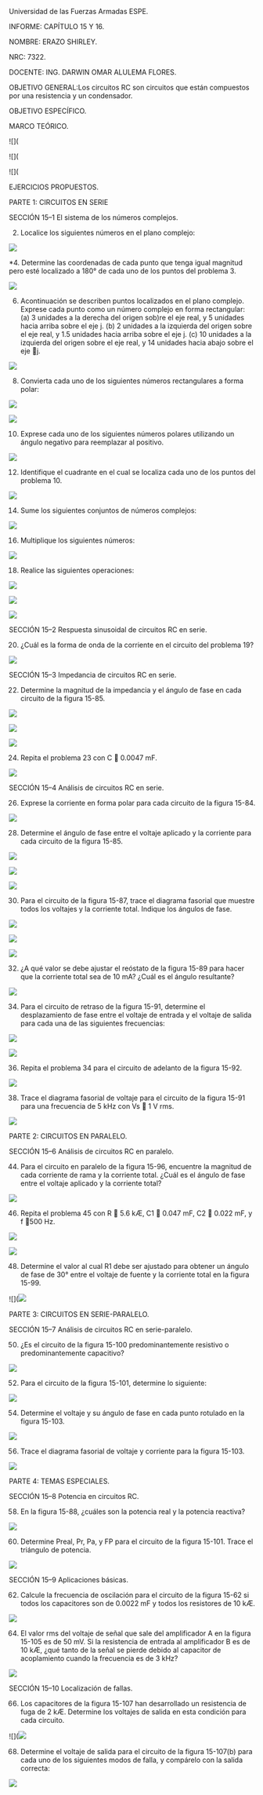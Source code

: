 Universidad de las Fuerzas Armadas ESPE.

INFORME: CAPÍTULO 15 Y 16.

NOMBRE: ERAZO SHIRLEY.

NRC: 7322.

DOCENTE: ING. DARWIN OMAR ALULEMA FLORES.

OBJETIVO GENERAL:Los circuitos RC son circuitos que están compuestos por una resistencia y un condensador.   


OBJETIVO ESPECÍFICO.



MARCO TEÓRICO.

![](

![](

![](

EJERCICIOS PROPUESTOS.

PARTE 1: CIRCUITOS EN SERIE

SECCIÓN 15–1 El sistema de los números complejos.

2. Localice los siguientes números en el plano complejo:

![](https://github.com/Shirley-Erazo9/Informe-8/blob/main/EJ1.png)

*4. Determine las coordenadas de cada punto que tenga igual magnitud pero esté localizado a 180° de cada uno de los puntos del problema 3.

![](https://github.com/Shirley-Erazo9/Informe-8/blob/main/EJ2.png)

6. Acontinuación se describen puntos localizados en el plano complejo. Exprese cada punto como un número complejo en forma rectangular:
(a) 3 unidades a la derecha del origen sob)re el eje real, y 5 unidades hacia arriba sobre el eje j.
(b) 2 unidades a la izquierda del origen sobre el eje real, y 1.5 unidades hacia arriba sobre el eje j.
(c) 10 unidades a la izquierda del origen sobre el eje real, y 14 unidades hacia abajo sobre el eje j.

![](https://github.com/Shirley-Erazo9/Informe-8/blob/main/EJ3.png)

8. Convierta cada uno de los siguientes números rectangulares a forma polar:

![](https://github.com/Shirley-Erazo9/Informe-8/blob/main/EJ4.png)

![](https://github.com/Shirley-Erazo9/Informe-8/blob/main/EJ4.1.png)

10. Exprese cada uno de los siguientes números polares utilizando un ángulo negativo para reemplazar al positivo.

![](https://github.com/Shirley-Erazo9/Informe-8/blob/main/EJ5.png)

12. Identifique el cuadrante en el cual se localiza cada uno de los puntos del problema 10.

![](https://github.com/Shirley-Erazo9/Informe-8/blob/main/EJ6.png)

14. Sume los siguientes conjuntos de números complejos:

![](https://github.com/Shirley-Erazo9/Informe-8/blob/main/EJ7.png)

16. Multiplique los siguientes números:

![](https://github.com/Shirley-Erazo9/Informe-8/blob/main/EJ8.png)

18. Realice las siguientes operaciones:

![](https://github.com/Shirley-Erazo9/Informe-8/blob/main/EJ9.png)

![](https://github.com/Shirley-Erazo9/Informe-8/blob/main/EJ9.1.png)

![](https://github.com/Shirley-Erazo9/Informe-8/blob/main/EJ9.2.png)

SECCIÓN 15–2 Respuesta sinusoidal de circuitos RC en serie.

20. ¿Cuál es la forma de onda de la corriente en el circuito del problema 19?

![](https://github.com/Shirley-Erazo9/Informe-8/blob/main/EJ10.png)

SECCIÓN 15–3 Impedancia de circuitos RC en serie.

22. Determine la magnitud de la impedancia y el ángulo de fase en cada circuito de la figura 15-85.

![](https://github.com/Shirley-Erazo9/Informe-8/blob/main/EJ15.png)

![](https://github.com/Shirley-Erazo9/Informe-8/blob/main/EJ15.1.png)

![](https://github.com/Shirley-Erazo9/Informe-8/blob/main/EJ15.2.png)

24. Repita el problema 23 con C  0.0047 mF.

![](https://github.com/Shirley-Erazo9/Informe-8/blob/main/EJ16.png)

SECCIÓN 15–4 Análisis de circuitos RC en serie.

26. Exprese la corriente en forma polar para cada circuito de la figura 15-84.

![](https://github.com/Shirley-Erazo9/Informe-8/blob/main/EJ17..png)

28. Determine el ángulo de fase entre el voltaje aplicado y la corriente para cada circuito de la figura 15-85.

![](https://github.com/Shirley-Erazo9/Informe-8/blob/main/EJ18.png)

![](https://github.com/Shirley-Erazo9/Informe-8/blob/main/EJ18.1.png)

![](https://github.com/Shirley-Erazo9/Informe-8/blob/main/EJ18.2.png)

30. Para el circuito de la figura 15-87, trace el diagrama fasorial que muestre todos los voltajes y la corriente total. Indique los ángulos de fase.

![](https://github.com/Shirley-Erazo9/Informe-8/blob/main/EJ19.png)

![](https://github.com/Shirley-Erazo9/Informe-8/blob/main/EJ19.1.png)

![](https://github.com/Shirley-Erazo9/Informe-8/blob/main/EJ19.2.png)

32. ¿A qué valor se debe ajustar el reóstato de la figura 15-89 para hacer que la corriente total sea de 10 mA? ¿Cuál es el ángulo resultante?

![](https://github.com/Shirley-Erazo9/Informe-8/blob/main/EJ20.png)

34. Para el circuito de retraso de la figura 15-91, determine el desplazamiento de fase entre el voltaje de entrada y el voltaje de salida para cada una de las siguientes frecuencias:

![](https://github.com/Shirley-Erazo9/Informe-8/blob/main/EJ21.png)

![](https://github.com/Shirley-Erazo9/Informe-8/blob/main/EJ21.1.png)

36. Repita el problema 34 para el circuito de adelanto de la figura 15-92.

![](https://github.com/Shirley-Erazo9/Informe-8/blob/main/EJ22.png)

38. Trace el diagrama fasorial de voltaje para el circuito de la figura 15-91 para una frecuencia de 5 kHz con Vs  1 V rms.

![](https://github.com/Shirley-Erazo9/Informe-8/blob/main/EJ23.png)

PARTE 2: CIRCUITOS EN PARALELO.

SECCIÓN 15–6 Análisis de circuitos RC en paralelo.

44. Para el circuito en paralelo de la figura 15-96, encuentre la magnitud de cada corriente de rama y la corriente total. ¿Cuál es el ángulo de fase entre el voltaje aplicado y la corriente total?

![](https://github.com/Shirley-Erazo9/Informe-8/blob/main/EJ24.png)

46. Repita el problema 45 con R  5.6 kÆ, C1  0.047 mF, C2  0.022 mF, y f  500 Hz.

![](https://github.com/Shirley-Erazo9/Informe-8/blob/main/EJ25.png)

![](https://github.com/Shirley-Erazo9/Informe-8/blob/main/EJ25.1.png)

48. Determine el valor al cual R1 debe ser ajustado para obtener un ángulo de fase de 30° entre el voltaje de fuente y la corriente total en la figura 15-99.

![](![](https://github.com/Shirley-Erazo9/Informe-8/blob/main/EJ26.png)

PARTE 3: CIRCUITOS EN SERIE-PARALELO.

SECCIÓN 15–7 Análisis de circuitos RC en serie-paralelo.

50. ¿Es el circuito de la figura 15-100 predominantemente resistivo o predominantemente capacitivo?

![](https://github.com/Shirley-Erazo9/Informe-8/blob/main/EJ27.png)

52. Para el circuito de la figura 15-101, determine lo siguiente:

![](https://github.com/Shirley-Erazo9/Informe-8/blob/main/EJ28.png)

54. Determine el voltaje y su ángulo de fase en cada punto rotulado en la figura 15-103.

![](https://github.com/Shirley-Erazo9/Informe-8/blob/main/EJ29.png)

56. Trace el diagrama fasorial de voltaje y corriente para la figura 15-103.

![](https://github.com/Shirley-Erazo9/Informe-8/blob/main/EJ30.png)

PARTE 4: TEMAS ESPECIALES.

SECCIÓN 15–8 Potencia en circuitos RC.

58. En la figura 15-88, ¿cuáles son la potencia real y la potencia reactiva?

![](https://github.com/Shirley-Erazo9/Informe-8/blob/main/EJ31.png)

60. Determine Preal, Pr, Pa, y FP para el circuito de la figura 15-101. Trace el triángulo de potencia.

![](https://github.com/Shirley-Erazo9/Informe-8/blob/main/EJ32.png)

SECCIÓN 15–9 Aplicaciones básicas.

62. Calcule la frecuencia de oscilación para el circuito de la figura 15-62 si todos los capacitores son de 0.0022 mF y todos los resistores de 10 kÆ.

![](https://github.com/Shirley-Erazo9/Informe-8/blob/main/EJ62.png)

64. El valor rms del voltaje de señal que sale del amplificador A en la figura 15-105 es de 50 mV. Si la resistencia de entrada al amplificador B es de 10 kÆ, ¿qué tanto de la señal se pierde debido al capacitor de acoplamiento cuando la frecuencia es de 3 kHz?

![](https://github.com/Shirley-Erazo9/Informe-8/blob/main/EJ34.png)

SECCIÓN 15–10 Localización de fallas.

66. Los capacitores de la figura 15-107 han desarrollado un resistencia de fuga de 2 kÆ. Determine los voltajes de salida en esta condición para cada circuito.

![](![](https://github.com/Shirley-Erazo9/Informe-8/blob/main/EJ35.png)

68. Determine el voltaje de salida para el circuito de la figura 15-107(b) para cada uno de los siguientes modos de falla, y compárelo con la salida correcta:

![](https://github.com/Shirley-Erazo9/Informe-8/blob/main/EJ36.png)


